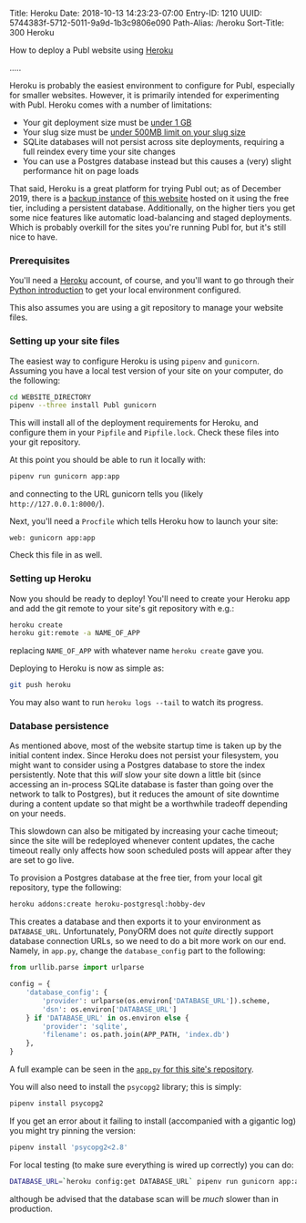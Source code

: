 Title: Heroku
Date: 2018-10-13 14:23:23-07:00
Entry-ID: 1210
UUID: 5744383f-5712-5011-9a9d-1b3c9806e090
Path-Alias: /heroku
Sort-Title: 300 Heroku

How to deploy a Publ website using [Heroku](http://heroku.com)

.....

Heroku is probably the easiest environment to configure for Publ, especially for
smaller websites. However, it is primarily intended for experimenting with Publ. Heroku comes with a number of limitations:

* Your git deployment size must be [under 1 GB](https://devcenter.heroku.com/articles/limits#git-repos)
* Your slug size must be [under 500MB limit on your slug size](https://devcenter.heroku.com/articles/limits#slug-size)
* SQLite databases will not persist across site deployments, requiring a full reindex every time your site changes
* You can use a Postgres database instead but this causes a (very) slight performance hit on page loads

That said, Heroku is a great platform for trying Publ out; as of December 2019, there is a [backup instance](http://publ.herokuapp.com/) of [this website](http://publ.beesbuzz.biz) hosted on it using the free tier, including a persistent database. Additionally, on the higher tiers you get some nice features like automatic load-balancing and staged deployments. Which is probably overkill for the sites you're running Publ for, but it's still nice to have.

### Prerequisites

You'll need a [Heroku](http://heroku.com/) account, of course, and you'll want to go through their [Python introduction](https://devcenter.heroku.com/articles/getting-started-with-python) to get your local environment configured.

This also assumes you are using a git repository to manage your website files.

### Setting up your site files

The easiest way to configure Heroku is using `pipenv` and `gunicorn`. Assuming you have a local test version of your site on your computer, do the following:

```bash
cd WEBSITE_DIRECTORY
pipenv --three install Publ gunicorn
```

This will install all of the deployment requirements for Heroku, and configure them in your `Pipfile` and `Pipfile.lock`. Check these files into your git repository.

At this point you should be able to run it locally with:

```bash
pipenv run gunicorn app:app
```

and connecting to the URL gunicorn tells you (likely `http://127.0.0.1:8000/`).

Next, you'll need a `Procfile` which tells Heroku how to launch your site:

```text
web: gunicorn app:app
```

Check this file in as well.

### Setting up Heroku

Now you should be ready to deploy! You'll need to create your Heroku app and add the git remote to your site's git repository with e.g.:

```bash
heroku create
heroku git:remote -a NAME_OF_APP
```

replacing `NAME_OF_APP` with whatever name `heroku create` gave you.

Deploying to Heroku is now as simple as:

```bash
git push heroku
```

You may also want to run `heroku logs --tail` to watch its progress.

### Database persistence

As mentioned above, most of the website startup time is taken up by the initial content index. Since Heroku does not persist your filesystem, you might want to consider using a Postgres database to store the index persistently. Note that this *will* slow your site down a little bit (since accessing an in-process SQLite database is faster than going over the network to talk to Postgres), but it reduces the amount of site downtime during a content update so that might be a worthwhile tradeoff depending on your needs.

This slowdown can also be mitigated by increasing your cache timeout; since the site will be redeployed whenever content updates, the cache timeout really only affects how soon scheduled posts will appear after they are set to go live.

To provision a Postgres database at the free tier, from your local git repository, type the following:

```bash
heroku addons:create heroku-postgresql:hobby-dev
```

This creates a database and then exports it to your environment as `DATABASE_URL`. Unfortunately, PonyORM does not *quite* directly support database connection URLs, so we need to do a bit more work on our end. Namely, in `app.py`, change the `database_config` part to the following:

```python
from urllib.parse import urlparse

config = {
    'database_config': {
        'provider': urlparse(os.environ['DATABASE_URL']).scheme,
        'dsn': os.environ['DATABASE_URL']
    } if 'DATABASE_URL' in os.environ else {
        'provider': 'sqlite',
        'filename': os.path.join(APP_PATH, 'index.db')
    },
}
```

A full example can be seen in the [`app.py` for this site's repository](https://github.com/PlaidWeb/publ-site/blob/master/app.py).

You will also need to install the `psycopg2` library; this is simply:

```bash
pipenv install psycopg2
```

If you get an error about it failing to install (accompanied with a gigantic log) you might try pinning the version:

```bash
pipenv install 'psycopg2<2.8'
```

For local testing (to make sure everything is wired up correctly) you can do:

```bash
DATABASE_URL=`heroku config:get DATABASE_URL` pipenv run gunicorn app:app
```

although be advised that the database scan will be *much* slower than in production.
